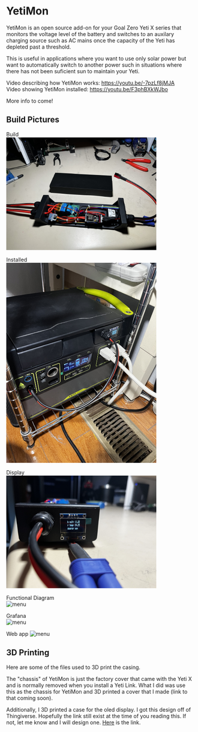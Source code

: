 # YetiMon
 
YetiMon is an open source add-on for your Goal Zero Yeti X series that monitors the voltage level of the battery and switches to an auxilary charging source such as AC mains once the capacity of the Yeti has depleted past a threshold.  

This is useful in applications where you want to use only solar power but want to automatically switch to another power such in situations where there has not been suficient sun to maintain your Yeti.  

Video describing how YetiMon works: https://youtu.be/-7pzLf8jMJA  
Video showing YetiMon installed: https://youtu.be/F3phBXkWJbo  

More info to come!  

## Build Pictures
Build  
<img src="https://github.com/dalethomas81/YetiMon/blob/main/media/top-down-full-no-cover.jpeg" alt="menu" width="400"/>  

Installed  
<img src="https://github.com/dalethomas81/YetiMon/blob/main/media/installed-isometric.jpeg" alt="menu" width="400"/>  

Display  
<img src="https://github.com/dalethomas81/YetiMon/blob/main/media/oled-display.jpeg" alt="menu" width="400"/>  

Functional Diagram  
<img src="https://github.com/dalethomas81/YetiMon/blob/main/media/functional-diagram.jpeg" alt="menu" width="400"/>  

Grafana   
<img src="https://github.com/dalethomas81/YetiMon/blob/main/media/grafana.jpeg" alt="menu" width="400"/>  

Web app 
<img src="https://github.com/dalethomas81/YetiMon/blob/main/media/web-page.jpeg" alt="menu" width="400"/>  

## 3D Printing
Here are some of the files used to 3D print the casing.  

The "chassis" of YetiMon is just the factory cover that came with the Yeti X and is normally removed when you install a Yeti Link. What I did was use this as the chassis for YetiMon and 3D printed a cover that I made (link to that coming soon).  

Additionally, I 3D printed a case for the oled display. I got this design off of Thingiverse. Hopefully the link still exist at the time of you reading this. If not, let me know and I will design one. [Here](https://www.thingiverse.com/thing:2176764) is the link.  